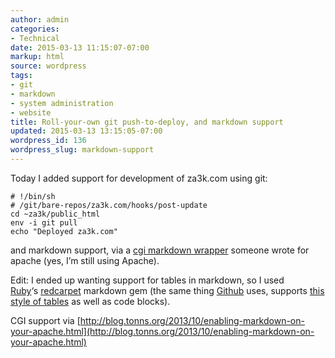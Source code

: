 ```yaml
---
author: admin
categories:
- Technical
date: 2015-03-13 11:15:07-07:00
markup: html
source: wordpress
tags:
- git
- markdown
- system administration
- website
title: Roll-your-own git push-to-deploy, and markdown support
updated: 2015-03-13 13:15:05-07:00
wordpress_id: 136
wordpress_slug: markdown-support
---
```

Today I added support for development of za3k.com using git:

```
# !/bin/sh
# /git/bare-repos/za3k.com/hooks/post-update
cd ~za3k/public_html
env -i git pull
echo "Deployed za3k.com"
```

and markdown support, via a [cgi markdown wrapper](https://github.com/alue/markdown-handler/blob/master/README.md) someone wrote for apache (yes, I’m still using Apache).

Edit: I ended up wanting support for tables in markdown, so I used [Ruby](https://www.ruby-lang.org/)‘s [redcarpet](https://github.com/vmg/redcarpet) markdown gem (the same thing [Github](https://github.com/) uses, supports [this style of tables](http://www.tablesgenerator.com/markdown_tables) as well as code blocks).

CGI support via [http://blog.tonns.org/2013/10/enabling-markdown-on-your-apache.html](http://blog.tonns.org/2013/10/enabling-markdown-on-your-apache.html)
